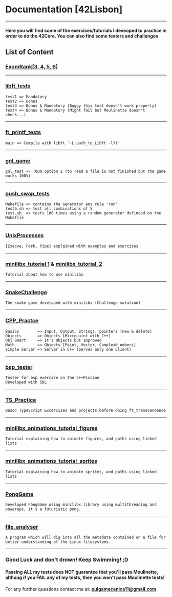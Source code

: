 # Documentation [42Lisbon]

---

#### Here you will find some of the exercises/tutorials I deveoped to practice in order to do the 42Core. You can also find some testers and challenges


## List of Content


### [ExamRank\[3, 4, 5, 6\]](.)
***
### [libft_tests](https://github.com/pulgamecanica/42Course/tree/main/42Documentation/libft_tests)
    test1 => Mandatory
    test2 => Bonus
    test3 => Bonus & Mandatory (Buggy this test doesn't work properly)
    test4 => Bonus & Mandatory (Might fail but Moulinette doesn't check...)
***
### [ft_printf_tests](https://github.com/pulgamecanica/42Course/tree/main/42Documentation/ft_printf_tests)
    main => Compile with libft '-L path_to_Libft -lft'
***
### [gnl_game](https://github.com/pulgamecanica/42Course/tree/main/42Documentation/gnl_game)
    gnl_test => TODO option 2 (to read a file is not finished but the game works 100%)
***
### [push_swap_tests](https://github.com/pulgamecanica/42Course/tree/main/42Documentation/push_swap_tests)
    Makefile => contains the Generator ans rule 'run'
    test5.sh => test all combinations of 5
    test.sh  => tests 100 times using a random generator defineed on the Makefile
***
### [UnixProcesses](https://github.com/pulgamecanica/42Course/tree/main/42Documentation/UnixProcesses)
    [Execve, Fork, Pipe] explained with examples and exercises
***
### [minilibx_tutorial 1](https://github.com/pulgamecanica/42Course/tree/main/42Documentation/tutorial_minilibx) & [minilibx_tutorial_2](https://github.com/pulgamecanica/42Course/tree/main/42Documentation/tutorial_minilibx_part2)
    Tutorial about how to use minilibx
***
### [SnakeChallenge](https://github.com/pulgamecanica/42Course/tree/main/42Documentation/SnakeChallenge)
    The snake game developed with minilibx (Challenge solution)
***
### [CPP_Practce](https://github.com/pulgamecanica/42Course/tree/main/42Documentation/CPP_practice)
    Basics        => Input, Output, Strings, pointers [new & delete]
    Objects       => Objects [Micropaint with C++]
    Obj Smart     => It's Objects but improved
    Math          => Objects [Point, Vector, ComplexN umbers]
    Simple Server => Server in C++ (Serves only one Client)
***
### [bsp_tester](https://github.com/pulgamecanica/42Course/tree/main/42Documentation/bsp_tester)
    Tester for bsp exercise on the C++Piscine
    Developed with SDL
***
### [TS_Practice](https://github.com/pulgamecanica/42Course/tree/main/42Documentation/TS_practice)
    Basoc TypeScript Excercises and projects before doing ft_transcendence
***
### [minilibx_animations_tutorial_figures](https://github.com/pulgamecanica/42Course/tree/main/42Documentation/tutorial_minilibx_animations_figures)
    Tutorial explaining how to animate figures, and paths using linked lists
***
### [minilibx_animations_tutorial_sprites](https://github.com/pulgamecanica/42Course/tree/main/42Documentation/tutorial_minilibx_animations_sprites)
    Tutorial explaining how to animate sprites, and paths using linked lists 
***
### [PongGame](https://github.com/pulgamecanica/42Course/tree/main/42Documentation/PongGame)
    Developed PongGame using minilibx library using multithreading and powerups, it's a futuristic pong.
***
### [file_analyser](https://github.com/pulgamecanica/42Course/tree/main/42Documentation/file_analyser)
    A program which will dig into all the metadata contained on a file for better understanding of the Linux filesystems.
***
### Good Luck and don't drown! Keep Swimming! ;D

#### Passing ALL my tests does **NOT** guarantee that you'll pass Moulinette, althoug if you FAIL any of my tests, then you won't pass Moulinette tests!

For any further questions contact me at: **pulgamecanica11@gmail.com**
